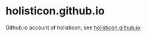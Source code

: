 holisticon.github.io
====================

Github.io account of holisticon, see [holisticon.github.io](https://holisticon.github.io)

